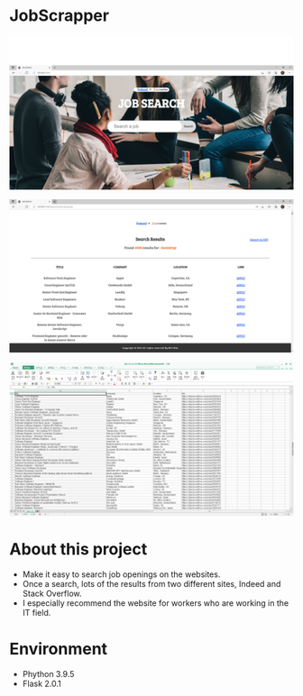 # JobScrapper
![](https://github.com/mmdreamer/JobScrapper/blob/master/ref/home.png)

![](https://github.com/mmdreamer/JobScrapper/blob/master/ref/report.png)

![](https://github.com/mmdreamer/JobScrapper/blob/master/ref/savefile.png)



# About this project

- Make it easy to search job openings on the websites.
- Once a search, lots of the results from two different sites, Indeed and Stack Overflow.
- I especially recommend the website for workers who are working in the IT field.




# Environment

- Phython 3.9.5
- Flask 2.0.1

